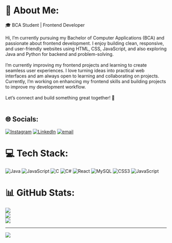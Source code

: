 # 💫 About Me:
🎓 BCA Student | Frontend Developer<br><br>Hi, I’m currently pursuing my Bachelor of Computer Applications (BCA) and passionate about frontend development. I enjoy building clean, responsive, and user-friendly websites using HTML, CSS, JavaScript, and also exploring Java and Python for backend and problem-solving.<br><br>I’m currently improving my frontend projects and learning to create seamless user experiences. I love turning ideas into practical web interfaces and am always open to learning and collaborating on projects.<br>Currently, I’m working on enhancing my frontend skills and building projects to improve my development workflow.<br><br>Let’s connect and build something great together! 🚀<br><br>


## 🌐 Socials:
[![Instagram](https://img.shields.io/badge/Instagram-%23E4405F.svg?logo=Instagram&logoColor=white)](https://instagram.com/https://www.instagram.com/vansh__gupta_01?igsh=MWlrNGRiYjRjeXZ6bQ==) [![LinkedIn](https://img.shields.io/badge/LinkedIn-%230077B5.svg?logo=linkedin&logoColor=white)](https://linkedin.com/in/https://www.linkedin.com/in/vansh-gupta-020ab9294) [![email](https://img.shields.io/badge/Email-D14836?logo=gmail&logoColor=white)](mailto:guptavansh1403@gmail.com) 

# 💻 Tech Stack:
![Java](https://img.shields.io/badge/java-%23ED8B00.svg?style=for-the-badge&logo=openjdk&logoColor=white) ![JavaScript](https://img.shields.io/badge/javascript-%23323330.svg?style=for-the-badge&logo=javascript&logoColor=%23F7DF1E) ![C](https://img.shields.io/badge/c-%2300599C.svg?style=for-the-badge&logo=c&logoColor=white) ![C#](https://img.shields.io/badge/c%23-%23239120.svg?style=for-the-badge&logo=csharp&logoColor=white) ![React](https://img.shields.io/badge/react-%2320232a.svg?style=for-the-badge&logo=react&logoColor=%2361DAFB) ![MySQL](https://img.shields.io/badge/mysql-4479A1.svg?style=for-the-badge&logo=mysql&logoColor=white) ![CSS3](https://img.shields.io/badge/css3-%231572B6.svg?style=for-the-badge&logo=css3&logoColor=white) ![JavaScript](https://img.shields.io/badge/javascript-%23323330.svg?style=for-the-badge&logo=javascript&logoColor=%23F7DF1E)
# 📊 GitHub Stats:
![](https://github-readme-stats.vercel.app/api?username=vansh800&theme=dark&hide_border=false&include_all_commits=false&count_private=false)<br/>
![](https://nirzak-streak-stats.vercel.app/?user=vansh800&theme=dark&hide_border=false)<br/>
![](https://github-readme-stats.vercel.app/api/top-langs/?username=vansh800&theme=dark&hide_border=false&include_all_commits=false&count_private=false&layout=compact)

---
[![](https://visitcount.itsvg.in/api?id=vansh800&icon=0&color=0)](https://visitcount.itsvg.in)

<!-- Proudly created with GPRM ( https://gprm.itsvg.in ) -->
